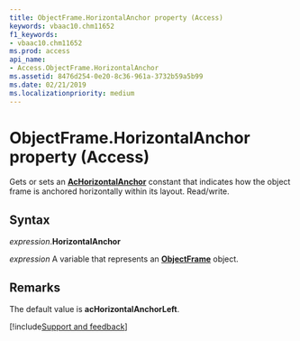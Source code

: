 ```yaml
---
title: ObjectFrame.HorizontalAnchor property (Access)
keywords: vbaac10.chm11652
f1_keywords:
- vbaac10.chm11652
ms.prod: access
api_name:
- Access.ObjectFrame.HorizontalAnchor
ms.assetid: 8476d254-0e20-8c36-961a-3732b59a5b99
ms.date: 02/21/2019
ms.localizationpriority: medium
---
```



# ObjectFrame.HorizontalAnchor property (Access)

Gets or sets an **[AcHorizontalAnchor](Access.AcHorizontalAnchor.md)** constant that indicates how the object frame is anchored horizontally within its layout. Read/write.


## Syntax

_expression_.**HorizontalAnchor**

_expression_ A variable that represents an **[ObjectFrame](Access.ObjectFrame.md)** object.


## Remarks

The default value is **acHorizontalAnchorLeft**.


[!include[Support and feedback](~/includes/feedback-boilerplate.md)]